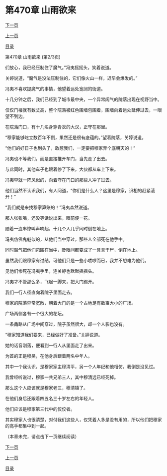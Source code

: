 <h1>第470章    山雨欲来</h1>
            <div><p><a href="./1409_%E7%AC%AC470%E7%AB%A0_%E5%B1%B1%E9%9B%A8%E6%AC%B2%E6%9D%A5.md">下一页</a></p><p><a href="./1407_%E7%AC%AC470%E7%AB%A0_%E5%B1%B1%E9%9B%A8%E6%AC%B2%E6%9D%A5.md">上一页</a></p><p><a href="../">目录</a></p></div>
            <div><p>第470章    山雨欲来 (第2/3页)</p><p>们放心，我已经压制住了魔气。”冯夷摇摇头，笑着说道。</p><p>关婷说道，“魔气是没法压制住的，它们像火山一样，迟早会爆发的。”</p><p>冯夷不喜欢提魔气的事情，他望着远处宽阔的街道。</p><p>十几分钟之后，我们已经到了城市最中央，一个异常阔气的院落出现在视野当中。</p><p>仅仅门楼就有数丈高，整个院落被红色围墙包围着，围墙向着远处延伸过去，一眼望不到边。</p><p>在院落门口，有十几名身穿青衣的大汉，正守在那里。</p><p>“穆家能够屹立数百年不倒，果然还是很有底蕴的。”望着院落，关婷说道。</p><p>“他们的好日子也到头了，敢惹我们，一定要把穆家弄个底朝天的！”</p><p>冯夷也不等我们，而是直接推开车门，当先走了出去。</p><p>与此同时，其他车子也跟着停了下来，大伙都从车上下来。</p><p>冯夷早就一阵风似的，向着守在门口的那些人冲了过去。</p><p>他们当然不认识我们，有人问道，“你们是什么人？这里是穆家，识相的赶紧滚开！”</p><p>“我们就是来找穆家算账的！”冯夷森然说道。</p><p>那人张张嘴，还没等话说出来，眼前便一花。</p><p>随着一连串惨叫声响起，十几个人几乎同时倒在地上。</p><p>冯夷仿佛鬼魅似的，从他们当中穿过，那些人全部死在他手中。</p><p>同时魔气把他们包围在当中，眨眼间都变成了一具具干尸，倒在地上。</p><p>虽然我们跟穆家有过结，可他们只是一些小喽啰而已，我并不想难为他们。</p><p>见他们惨死在冯夷手里，连关婷也默默摇摇头。</p><p>冯夷才不管那么多，飞起一脚来，把大门踢开。</p><p>我们一行人径直向着院子里面走去。</p><p>穆家的院落异常宽敞，朝着大门的是一个占地足有数亩大小的广场。</p><p>广场两侧各有一个很大的花坛。</p><p>一条甬路从广场中间穿过，院子虽然很大，却一个人影也没有。</p><p>“穆家知道我们要来，已经做好了准备。”关婷说道。</p><p>她的话音刚落，便看到一行人从里面走了出来。</p><p>为首的正是穆昊，在他身后跟着两名中年人。</p><p>其中一个我认识，是穆家家主穆清平，另一个人年纪和他相仿，我倒是没见过。</p><p>我曾经听说过，穆家一共兄弟三人，其中穆清远已经死掉。</p><p>那么这个人应该就是穆家老三，穆清镇了。</p><p>在他们身后还跟着四五名三十岁左右的年轻人。</p><p>他们应该是穆家第三代中的佼佼者。</p><p>其实穆家人也很清楚，对付我们这些人，仅凭着人多是没有用的，所以他们把穆家的高手都集中到一起。</p><p>（本章未完，请点击下一页继续阅读）</p></div>
            <div><p><a href="./1409_%E7%AC%AC470%E7%AB%A0_%E5%B1%B1%E9%9B%A8%E6%AC%B2%E6%9D%A5.md">下一页</a></p><p><a href="./1407_%E7%AC%AC470%E7%AB%A0_%E5%B1%B1%E9%9B%A8%E6%AC%B2%E6%9D%A5.md">上一页</a></p><p><a href="../">目录</a></p></div>